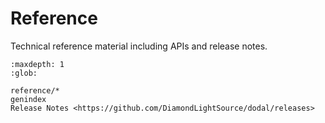 # Reference

Technical reference material including APIs and release notes.

```{toctree}
:maxdepth: 1
:glob:

reference/*
genindex
Release Notes <https://github.com/DiamondLightSource/dodal/releases>
```
